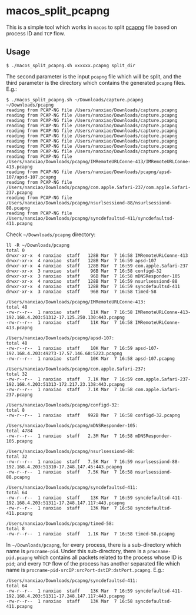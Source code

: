 # macos_split_pcapng

This is a simple tool which works in `macos` to split [pcapng](https://github.com/pcapng/pcapng) file based on process ID and `TCP` flow.

## Usage

```
$ ./macos_split_pcapng.sh xxxxxx.pcapng split_dir
```

The second parameter is the input `pcapng` file which will be split, and the third parameter is the directory which contains the generated `pcapng` files. E.g.:

```
$ ./macos_split_pcapng.sh ~/Downloads/capture.pcapng ~/Downloads/pcapng
reading from PCAP-NG file /Users/nanxiao/Downloads/capture.pcapng
reading from PCAP-NG file /Users/nanxiao/Downloads/capture.pcapng
reading from PCAP-NG file /Users/nanxiao/Downloads/capture.pcapng
reading from PCAP-NG file /Users/nanxiao/Downloads/capture.pcapng
reading from PCAP-NG file /Users/nanxiao/Downloads/capture.pcapng
reading from PCAP-NG file /Users/nanxiao/Downloads/capture.pcapng
reading from PCAP-NG file /Users/nanxiao/Downloads/capture.pcapng
reading from PCAP-NG file /Users/nanxiao/Downloads/capture.pcapng
reading from PCAP-NG file /Users/nanxiao/Downloads/capture.pcapng
reading from PCAP-NG file /Users/nanxiao/Downloads/pcapng/IMRemoteURLConne-413/IMRemoteURLConne-413.pcapng
reading from PCAP-NG file /Users/nanxiao/Downloads/pcapng/apsd-107/apsd-107.pcapng
reading from PCAP-NG file /Users/nanxiao/Downloads/pcapng/com.apple.Safari-237/com.apple.Safari-237.pcapng
reading from PCAP-NG file /Users/nanxiao/Downloads/pcapng/nsurlsessiond-88/nsurlsessiond-88.pcapng
reading from PCAP-NG file /Users/nanxiao/Downloads/pcapng/syncdefaultsd-411/syncdefaultsd-411.pcapng
```

Check `~/Downloads/pcapng` directory:  

```
ll -R ~/Downloads/pcapng
total 0
drwxr-xr-x  4 nanxiao  staff   128B Mar  7 16:58 IMRemoteURLConne-413
drwxr-xr-x  4 nanxiao  staff   128B Mar  7 16:59 apsd-107
drwxr-xr-x  4 nanxiao  staff   128B Mar  7 16:59 com.apple.Safari-237
drwxr-xr-x  3 nanxiao  staff    96B Mar  7 16:58 configd-32
drwxr-xr-x  3 nanxiao  staff    96B Mar  7 16:58 mDNSResponder-105
drwxr-xr-x  4 nanxiao  staff   128B Mar  7 16:59 nsurlsessiond-88
drwxr-xr-x  4 nanxiao  staff   128B Mar  7 16:59 syncdefaultsd-411
drwxr-xr-x  3 nanxiao  staff    96B Mar  7 16:58 timed-58

/Users/nanxiao/Downloads/pcapng/IMRemoteURLConne-413:
total 48
-rw-r--r--  1 nanxiao  staff    11K Mar  7 16:58 IMRemoteURLConne-413-192.168.4.203:51312-17.125.250.130:443.pcapng
-rw-r--r--  1 nanxiao  staff    11K Mar  7 16:58 IMRemoteURLConne-413.pcapng

/Users/nanxiao/Downloads/pcapng/apsd-107:
total 48
-rw-r--r--  1 nanxiao  staff    10K Mar  7 16:59 apsd-107-192.168.4.203:49273-17.57.146.68:5223.pcapng
-rw-r--r--  1 nanxiao  staff    10K Mar  7 16:58 apsd-107.pcapng

/Users/nanxiao/Downloads/pcapng/com.apple.Safari-237:
total 32
-rw-r--r--  1 nanxiao  staff   7.1K Mar  7 16:59 com.apple.Safari-237-192.168.4.203:51313-172.217.23.138:443.pcapng
-rw-r--r--  1 nanxiao  staff   7.1K Mar  7 16:58 com.apple.Safari-237.pcapng

/Users/nanxiao/Downloads/pcapng/configd-32:
total 8
-rw-r--r--  1 nanxiao  staff   992B Mar  7 16:58 configd-32.pcapng

/Users/nanxiao/Downloads/pcapng/mDNSResponder-105:
total 4784
-rw-r--r--  1 nanxiao  staff   2.3M Mar  7 16:58 mDNSResponder-105.pcapng

/Users/nanxiao/Downloads/pcapng/nsurlsessiond-88:
total 32
-rw-r--r--  1 nanxiao  staff   7.5K Mar  7 16:59 nsurlsessiond-88-192.168.4.203:51310-17.248.147.45:443.pcapng
-rw-r--r--  1 nanxiao  staff   7.5K Mar  7 16:58 nsurlsessiond-88.pcapng

/Users/nanxiao/Downloads/pcapng/syncdefaultsd-411:
total 64
-rw-r--r--  1 nanxiao  staff    13K Mar  7 16:59 syncdefaultsd-411-192.168.4.203:51311-17.248.147.117:443.pcapng
-rw-r--r--  1 nanxiao  staff    13K Mar  7 16:58 syncdefaultsd-411.pcapng

/Users/nanxiao/Downloads/pcapng/timed-58:
total 8
-rw-r--r--  1 nanxiao  staff   1.1K Mar  7 16:58 timed-58.pcapng
```

In `~/Downloads/pcapng`, for every process, there is a sub-directory which name is `procname-pid`. Under this sub-directory, there is a `procname-pid.pcapng` which contains all packets related to the process whose ID is `pid`; and every `TCP` flow of the process has another separated file which name is `procname-pid-srcIP:srcPort-dstIP:dstPort.pcapng`. E.g.:

```
/Users/nanxiao/Downloads/pcapng/syncdefaultsd-411:
total 64
-rw-r--r--  1 nanxiao  staff    13K Mar  7 16:59 syncdefaultsd-411-192.168.4.203:51311-17.248.147.117:443.pcapng
-rw-r--r--  1 nanxiao  staff    13K Mar  7 16:58 syncdefaultsd-411.pcapng
```

